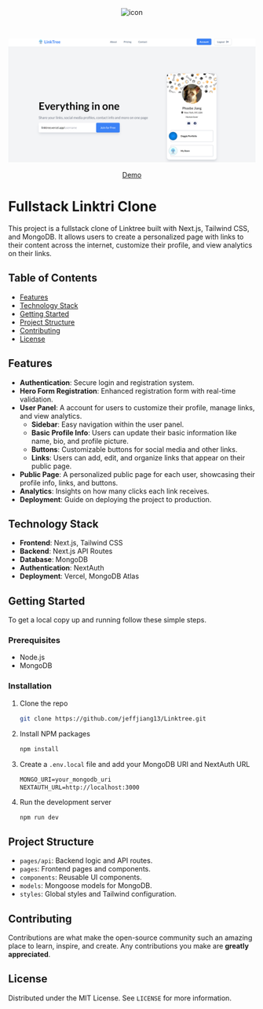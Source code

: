 <div align="center" id="top" className="mb-10">
<img src="./public/assets/logo.webp" alt="icon" width="150" height="150" />

&#xa0;

  <img src="./public/banner.png" alt="preview" />

<a href="https://jj-linktri.vercel.app/">Demo</a>

</div>

# Fullstack Linktri Clone

This project is a fullstack clone of Linktree built with Next.js, Tailwind CSS, and MongoDB. It allows users to create a personalized page with links to their content across the internet, customize their profile, and view analytics on their links.

## Table of Contents

- [Features](#features)
- [Technology Stack](#technology-stack)
- [Getting Started](#getting-started)
- [Project Structure](#project-structure)
- [Contributing](#contributing)
- [License](#license)

## Features

- **Authentication**: Secure login and registration system.
- **Hero Form Registration**: Enhanced registration form with real-time validation.
- **User Panel**: A account for users to customize their profile, manage links, and view analytics.
  - **Sidebar**: Easy navigation within the user panel.
  - **Basic Profile Info**: Users can update their basic information like name, bio, and profile picture.
  - **Buttons**: Customizable buttons for social media and other links.
  - **Links**: Users can add, edit, and organize links that appear on their public page.
- **Public Page**: A personalized public page for each user, showcasing their profile info, links, and buttons.
- **Analytics**: Insights on how many clicks each link receives.
- **Deployment**: Guide on deploying the project to production.

## Technology Stack

- **Frontend**: Next.js, Tailwind CSS
- **Backend**: Next.js API Routes
- **Database**: MongoDB
- **Authentication**: NextAuth
- **Deployment**: Vercel, MongoDB Atlas

## Getting Started

To get a local copy up and running follow these simple steps.

### Prerequisites

- Node.js
- MongoDB

### Installation

1. Clone the repo
   ```sh
   git clone https://github.com/jeffjiang13/Linktree.git
   ```
2. Install NPM packages
   ```sh
   npm install
   ```
3. Create a `.env.local` file and add your MongoDB URI and NextAuth URL
   ```
   MONGO_URI=your_mongodb_uri
   NEXTAUTH_URL=http://localhost:3000
   ```
4. Run the development server
   ```sh
   npm run dev
   ```

## Project Structure

- `pages/api`: Backend logic and API routes.
- `pages`: Frontend pages and components.
- `components`: Reusable UI components.
- `models`: Mongoose models for MongoDB.
- `styles`: Global styles and Tailwind configuration.

## Contributing

Contributions are what make the open-source community such an amazing place to learn, inspire, and create. Any contributions you make are **greatly appreciated**.

## License

Distributed under the MIT License. See `LICENSE` for more information.
